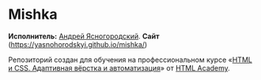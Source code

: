 # Mishka
**Исполнитель:** [Андрей Ясногородский](https://htmlacademy.ru/profile/id817957).
**Сайт** (https://yasnohorodskyi.github.io/mishka/)

Репозиторий создан для обучения на профессиональном курсе «[HTML и CSS. Адаптивная вёрстка и автоматизация](https://htmlacademy.ru/intensive/adaptive)» от [HTML Academy](https://htmlacademy.ru).
